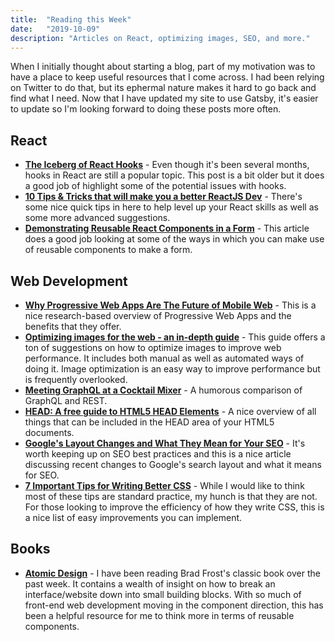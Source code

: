 ```yaml
---
title:  "Reading this Week"
date:   "2019-10-09"
description: "Articles on React, optimizing images, SEO, and more."
---
```


When I initially thought about starting a blog, part of my motivation was to have a place to keep useful resources that I come across. I had been relying on Twitter to do that, but its ephermal nature makes it hard to go back and find what I need. Now that I have updated my site to use Gatsby, it's easier to update so I'm looking forward to doing these posts more often.  

## React 

- **[The Iceberg of React Hooks](https://medium.com/@sdolidze/the-iceberg-of-react-hooks-af0b588f43fb)** - Even though it's been several months, hooks in React are still a popular topic. This post is a bit older but it does a good job of highlight some of the potential issues with hooks. 
- **[10 Tips & Tricks that will make you a better ReactJS Dev](https://dev.to/simonholdorf/10-tips-tricks-that-will-make-you-a-better-reactjs-dev-4fhn)** - There's some nice quick tips in here to help level up your React skills as well as some more advanced suggestions. 
- **[Demonstrating Reusable React Components in a Form](https://css-tricks.com/demonstrating-reusable-react-components-in-a-form/)** - This article does a good job looking at some of the ways in which you can make use of reusable components to make a form.

## Web Development

- **[Why Progressive Web Apps Are The Future of Mobile Web](https://ymedialabs.com/progressive-web-apps)** - This is a nice research-based overview of Progressive Web Apps and the benefits that they offer.
- **[Optimizing images for the web - an in-depth guide](https://dev.to/prototyp/optimizing-images-for-the-web-an-in-depth-guide-4j7d)** - This guide offers a ton of suggestions on how to optimize images to improve web performance. It includes both manual as well as automated ways of doing it. Image optimization is an easy way to improve performance but is frequently overlooked.
- **[Meeting GraphQL at a Cocktail Mixer](https://css-tricks.com/meeting-graphql-at-a-cocktail-mixer/)** - A humorous comparison of GraphQL and REST. 
- **[HEAD: A free guide to HTML5 HEAD Elements](https://htmlhead.dev/)** - A nice overview of all things that can be included in the HEAD area of your HTML5 documents. 
- **[Google's Layout Changes and What They Mean for Your SEO](https://torquemag.io/2019/09/google-layout-changes/)** - It's worth keeping up on SEO best practices and this is a nice article discussing recent changes to Google's search layout and what it means for SEO. 
- **[7 Important Tips for Writing Better CSS](https://www.freecodecamp.org/news/7-important-tips-for-writing-better-css/)** - While I would like to think most of these tips are standard practice, my hunch is that they are not. For those looking to improve the efficiency of how they write CSS, this is a nice list of easy improvements you can implement. 

## Books

- **[Atomic Design](http://atomicdesign.bradfrost.com/)** - I have been reading Brad Frost's classic book over the past week. It contains a wealth of insight on how to break an interface/website down into small building blocks. With so much of front-end web development moving in the component direction, this has been a helpful resource for me to think more in terms of reusable components.